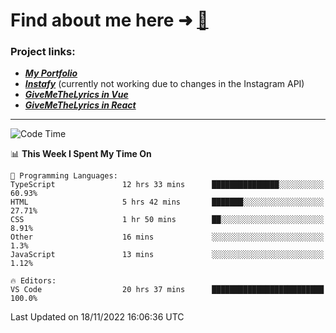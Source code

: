 # Find about me here ➜ [🧑](https://pauabella.dev)

### Project links:
- ***[My Portfolio](https://pauabella.dev)***
- ***[Instafy](https://instafy.me)*** (currently not working due to changes in the Instagram API)
- ***[GiveMeTheLyrics in Vue](https://lyrics.pauabella.dev)***
- ***[GiveMeTheLyrics in React](https://pauabella.dev/GiveMeTheLyrics)***

---
<!--START_SECTION:waka-->
![Code Time](http://img.shields.io/badge/Code%20Time-1%2C655%20hrs%209%20mins-blue)

📊 **This Week I Spent My Time On** 

```text
💬 Programming Languages: 
TypeScript               12 hrs 33 mins      ███████████████░░░░░░░░░░   60.93% 
HTML                     5 hrs 42 mins       ███████░░░░░░░░░░░░░░░░░░   27.71% 
CSS                      1 hr 50 mins        ██░░░░░░░░░░░░░░░░░░░░░░░   8.91% 
Other                    16 mins             ░░░░░░░░░░░░░░░░░░░░░░░░░   1.3% 
JavaScript               13 mins             ░░░░░░░░░░░░░░░░░░░░░░░░░   1.12%

🔥 Editors: 
VS Code                  20 hrs 37 mins      █████████████████████████   100.0%

```


 Last Updated on 18/11/2022 16:06:36 UTC
<!--END_SECTION:waka-->
